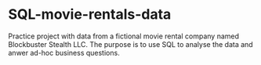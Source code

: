 # SQL-movie-rentals-data
Practice project with data from a fictional movie rental company named Blockbuster Stealth LLC. The purpose is to use SQL to analyse the data and anwer ad-hoc business questions.
